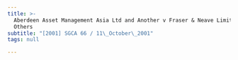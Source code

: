 ```yaml
---
title: >-
  Aberdeen Asset Management Asia Ltd and Another v Fraser & Neave Limited and
  Others
subtitle: "[2001] SGCA 66 / 11\_October\_2001"
tags: null

---
```


